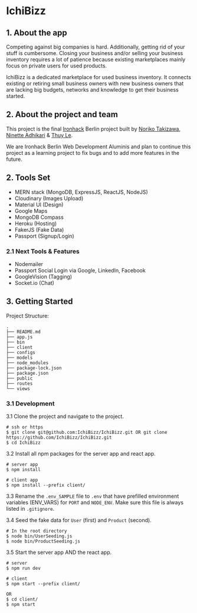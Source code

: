 # IchiBizz

## 1. About the app
Competing against big companies is hard. Additionally, getting rid of your stuff is cumbersome. Closing your business and/or selling your business inventory requires a lot of patience because existing marketplaces mainly focus on private users for used products.

IchiBizz is a dedicated marketplace for used business inventory. It connects existing or retiring small business owners with new business owners that are lacking big budgets, networks and knowledge to get their business started.

## 2. About the project and team

This project is the final [Ironhack](https://ironhack.com) Berlin project built by [Noriko Takizawa](https://github.com/noliko-zwa), [Ninette Adhikari](https://github.com/ninetteadhikari) & [Thuy Le](https://github.com/1000miles).

We are Ironhack Berlin Web Development Aluminis and plan to continue this project as a learning project to fix bugs and to add more features in the future.

## 2. Tools Set

- MERN stack (MongoDB, ExpressJS, ReactJS, NodeJS)
- Cloudinary (Images Upload)
- Material UI (Design)
- Google Maps
- MongoDB Compass
- Heroku (Hosting)
- FakerJS (Fake Data)
- Passport (Signup/Login)

### 2.1 Next Tools & Features

- Nodemailer
- Passport Social Login via Google, LinkedIn, Facebook
- GoogleVision (Tagging)
- Socket.io (Chat)

## 3. Getting Started

Project Structure:

```shell
.
├── README.md
├── app.js
├── bin
├── client
├── configs
├── models
├── node_modules
├── package-lock.json
├── package.json
├── public
├── routes
└── views
```

### 3.1 Development

3.1 Clone the project and navigate to the project.

```shell
# ssh or https
$ git clone git@github.com:IchiBizz/IchiBizz.git OR git clone https://github.com/IchiBizz/IchiBizz.git
$ cd IchiBizz
```
3.2 Install all npm packages for the server app and react app.

```shell
# server app
$ npm install

# client app
$ npm install --prefix client/
```
3.3 Rename the `.env_SAMPLE` file to `.env` that have prefilled environment variables (ENV_VARS) for `PORT` and `NODE_ENV`. Make sure this file is always listed in `.gitignore`.

3.4 Seed the fake data for `User` (first) and `Product` (second).

```shell
# In the root directory
$ node bin/UserSeeding.js
$ node bin/ProductSeeding.js
```

3.5 Start the server app AND the react app.

```shell
# server
$ npm run dev

# client
$ npm start --prefix client/

OR
$ cd client/
$ npm start
```